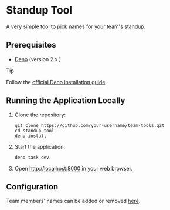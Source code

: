 # Standup Tool

A very simple tool to pick names for your team's standup.

## Prerequisites

- [Deno](https://deno.land/) (version 2.x )

>[!TIP]
Follow the [official Deno installation guide](https://deno.land/#installation).

## Running the Application Locally

1. Clone the repository:

   ```shell
   git clone https://github.com/your-username/team-tools.git
   cd standup-tool
   deno install
   ```

1. Start the application:

   ```shell
   deno task dev
   ```

1. Open <http://localhost:8000> in your web browser.

## Configuration

Team members' names can be added or removed [here](./static/team-members.js).
